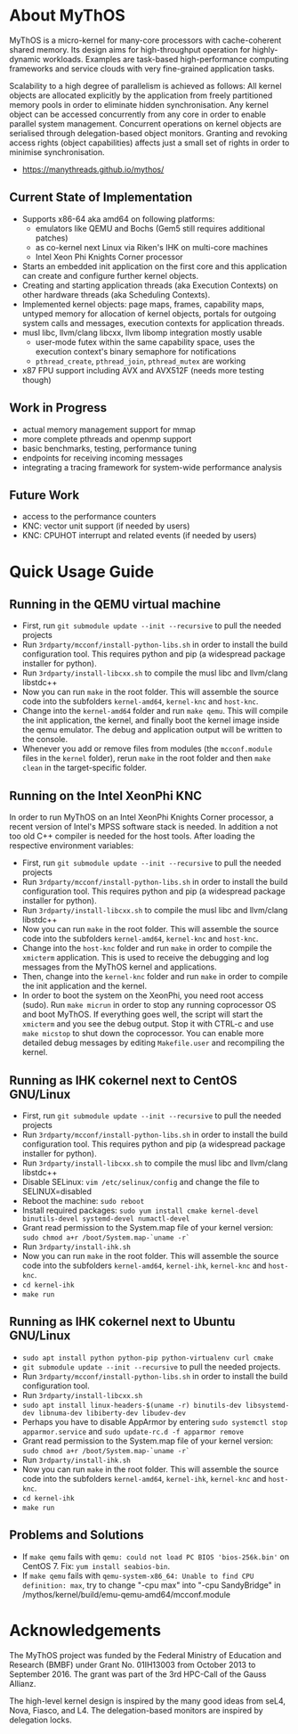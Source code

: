 # About MyThOS

MyThOS is a micro-kernel for many-core processors with cache-coherent
shared memory. Its design aims for high-throughput operation for
highly-dynamic workloads. Examples are task-based high-performance
computing frameworks and service clouds with very fine-grained
application tasks.

Scalability to a high degree of parallelism is achieved as follows:
All kernel objects are allocated explicitly by the application from
freely partitioned memory pools in order to eliminate hidden
synchronisation. Any kernel object can be accessed concurrently from
any core in order to enable parallel system management. Concurrent
operations on kernel objects are serialised through delegation-based
object monitors. Granting and revoking access rights (object
capabilities) affects just a small set of rights in order to minimise
synchronisation.

* https://manythreads.github.io/mythos/

## Current State of Implementation

* Supports x86-64 aka amd64 on following platforms:
    * emulators like QEMU and Bochs (Gem5 still requires additional patches)
    * as co-kernel next Linux via Riken's IHK on multi-core machines
    * Intel Xeon Phi Knights Corner processor
* Starts an embedded init application on the first core and this
  application can create and configure further kernel objects.
* Creating and starting application threads (aka Execution Contexts)
  on other hardware threads (aka Scheduling Contexts).
* Implemented kernel objects: page maps, frames, capability maps,
  untyped memory for allocation of kernel objects,
  portals for outgoing system calls and messages,
  execution contexts for application threads.
* musl libc, llvm/clang libcxx, llvm libomp integration mostly usable
    * user-mode futex within the same capability space, uses the execution context's binary semaphore for notifications
    * `pthread_create`, `pthread_join`, `pthread_mutex` are working
* x87 FPU support including AVX and AVX512F (needs more testing though)

## Work in Progress

* actual memory management support for mmap
* more complete pthreads and openmp support
* basic benchmarks, testing, performance tuning
* endpoints for receiving incoming messages
* integrating a tracing framework for system-wide performance analysis

## Future Work

* access to the performance counters
* KNC: vector unit support (if needed by users)
* KNC: CPUHOT interrupt and related events (if needed by users)

# Quick Usage Guide

## Running in the QEMU virtual machine

* First, run `git submodule update --init --recursive` to pull the needed projects
* Run `3rdparty/mcconf/install-python-libs.sh` in order to install the build configuration tool. This requires python and pip (a widespread package installer for python).
* Run `3rdparty/install-libcxx.sh` to compile the musl libc and llvm/clang libstdc++
* Now you can run `make` in the root folder. This will assemble the source code into the subfolders `kernel-amd64`, `kernel-knc` and `host-knc`.
* Change into the `kernel-amd64` folder and run `make qemu`. This will compile the init application, the kernel, and finally boot the kernel image inside the qemu emulator. The debug and application output will be written to the console.
* Whenever you add or remove files from modules (the `mcconf.module` files in the `kernel` folder), rerun `make` in the root folder and then `make clean` in the target-specific folder.

## Running on the Intel XeonPhi KNC

In order to run MyThOS on an Intel XeonPhi Knights Corner processor, a recent version of Intel's MPSS software stack is needed. In addition a not too old C++ compiler is needed for the host tools. After loading the respective environment variables:
* First, run `git submodule update --init --recursive` to pull the needed projects
* Run `3rdparty/mcconf/install-python-libs.sh` in order to install the build configuration tool. This requires python and pip (a widespread package installer for python).
* Run `3rdparty/install-libcxx.sh` to compile the musl libc and llvm/clang libstdc++
* Now you can run `make` in the root folder. This will assemble the source code into the subfolders `kernel-amd64`, `kernel-knc` and `host-knc`.
* Change into the `host-knc` folder and run `make` in order to compile the `xmicterm` application. This is used to receive the debugging and log messages from the MyThOS kernel and applications.
* Then, change into the `kernel-knc` folder and run `make` in order to compile the init application and the kernel.
* In order to boot the system on the XeonPhi, you need root access (sudo). Run `make micrun` in order to stop any running coprocessor OS and boot MyThOS. If everything goes well, the script will start the `xmicterm` and you see the debug output. Stop it with CTRL-c and use `make micstop` to shut down the coprocessor. You can enable more detailed debug messages by editing `Makefile.user` and recompiling the kernel.

## Running as IHK cokernel next to CentOS GNU/Linux

* First, run `git submodule update --init --recursive` to pull the needed projects
* Run `3rdparty/mcconf/install-python-libs.sh` in order to install the build configuration tool. This requires python and pip (a widespread package installer for python).
* Run `3rdparty/install-libcxx.sh` to compile the musl libc and llvm/clang libstdc++
* Disable SELinux: `vim /etc/selinux/config` and change the file to SELINUX=disabled
* Reboot the machine: `sudo reboot`
* Install required packages: `sudo yum install cmake kernel-devel binutils-devel systemd-devel numactl-devel`
* Grant read permission to the System.map file of your kernel version: ``sudo chmod a+r /boot/System.map-`uname -r` ``
* Run `3rdparty/install-ihk.sh`
* Now you can run `make` in the root folder. This will assemble the source code into the subfolders `kernel-amd64`, `kernel-ihk`, `kernel-knc` and `host-knc`.
* `cd kernel-ihk`
* `make run`

## Running as IHK cokernel next to Ubuntu GNU/Linux

* `sudo apt install python python-pip python-virtualenv curl cmake`
* `git submodule update --init --recursive` to pull the needed projects.
* Run `3rdparty/mcconf/install-python-libs.sh` in order to install the build configuration tool.
* Run `3rdparty/install-libcxx.sh`
* `sudo apt install linux-headers-$(uname -r) binutils-dev libsystemd-dev libnuma-dev libiberty-dev libudev-dev`
* Perhaps you have to disable AppArmor by entering `sudo systemctl stop apparmor.service` and `sudo update-rc.d -f apparmor remove`
* Grant read permission to the System.map file of your kernel version: ``sudo chmod a+r /boot/System.map-`uname -r` ``
* Run `3rdparty/install-ihk.sh`
* Now you can run `make` in the root folder. This will assemble the source code into the subfolders `kernel-amd64`, `kernel-ihk`, `kernel-knc` and `host-knc`.
* `cd kernel-ihk`
* `make run`

## Problems and Solutions
* If `make qemu` fails with `qemu: could not load PC BIOS 'bios-256k.bin'` on CentOS 7. Fix: `yum install seabios-bin`.
* If `make qemu` fails with `qemu-system-x86_64: Unable to find CPU definition: max`, try to change "-cpu max" into "-cpu SandyBridge" in /mythos/kernel/build/emu-qemu-amd64/mcconf.module

# Acknowledgements

The MyThOS project was funded by the Federal Ministry of Education and Research (BMBF) under Grant No. 01IH13003 from October 2013 to September 2016. The grant was part of the 3rd HPC-Call of the Gauss Allianz.

The high-level kernel design is inspired by the many good ideas from seL4, Nova, Fiasco, and L4. The delegation-based monitors are inspired by delegation locks.
